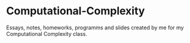 # Computational-Complexity
Essays, notes, homeworks, programms and slides created by me for my Computational Complexity class.

